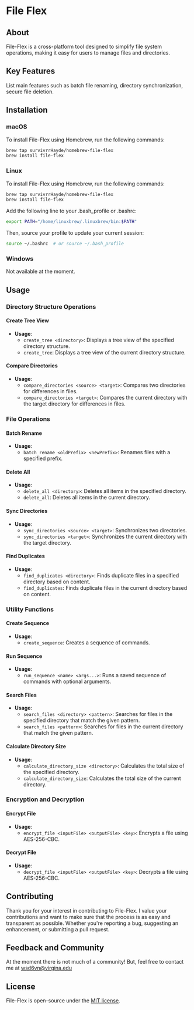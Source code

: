 # File Flex

## About

File-Flex is a cross-platform tool designed to simplify file system operations, making it easy for users to manage files and directories.
## Key Features

List main features such as batch file renaming, directory synchronization, secure file deletion.
## Installation
### macOS
To install File-Flex using Homebrew, run the following commands:

```bash
brew tap survivrrHayde/homebrew-file-flex
brew install file-flex
```
### Linux
To install File-Flex using Homebrew, run the following commands:

```bash
brew tap survivrrHayde/homebrew-file-flex
brew install file-flex
```

Add the following line to your .bash_profile or .bashrc:

```bash
export PATH="/home/linuxbrew/.linuxbrew/bin:$PATH"
```

Then, source your profile to update your current session:

```bash
source ~/.bashrc  # or source ~/.bash_profile
```

### Windows
Not available at the moment.
## Usage

### Directory Structure Operations

#### Create Tree View
- **Usage**:
  - `create_tree <directory>`: Displays a tree view of the specified directory structure.
  - `create_tree`: Displays a tree view of the current directory structure.

#### Compare Directories
- **Usage**:
  - `compare_directories <source> <target>`: Compares two directories for differences in files.
  - `compare_directories <target>`: Compares the current directory with the target directory for differences in files.

### File Operations

#### Batch Rename
- **Usage**:
  - `batch_rename <oldPrefix> <newPrefix>`: Renames files with a specified prefix.

#### Delete All
- **Usage**:
  - `delete_all <directory>`: Deletes all items in the specified directory.
  - `delete_all`: Deletes all items in the current directory.

#### Sync Directories
- **Usage**:
  - `sync_directories <source> <target>`: Synchronizes two directories.
  - `sync_directories <target>`: Synchronizes the current directory with the target directory.

#### Find Duplicates
- **Usage**:
  - `find_duplicates <directory>`: Finds duplicate files in a specified directory based on content.
  - `find_duplicates`: Finds duplicate files in the current directory based on content.

### Utility Functions

#### Create Sequence
- **Usage**:
  - `create_sequence`: Creates a sequence of commands.

#### Run Sequence
- **Usage**:
  - `run_sequence <name> <args...>`: Runs a saved sequence of commands with optional arguments.

#### Search Files
- **Usage**:
  - `search_files <directory> <pattern>`: Searches for files in the specified directory that match the given pattern.
  - `search_files <pattern>`: Searches for files in the current directory that match the given pattern.

#### Calculate Directory Size
- **Usage**:
  - `calculate_directory_size <directory>`: Calculates the total size of the specified directory.
  - `calculate_directory_size`: Calculates the total size of the current directory.

### Encryption and Decryption

#### Encrypt File
- **Usage**:
  - `encrypt_file <inputFile> <outputFile> <key>`: Encrypts a file using AES-256-CBC.

#### Decrypt File
- **Usage**:
  - `decrypt_file <inputFile> <outputFile> <key>`: Decrypts a file using AES-256-CBC.

## Contributing

Thank you for your interest in contributing to File-Flex. I value your contributions and want to make sure that the process is as easy and transparent as possible. Whether you're reporting a bug, suggesting an enhancement, or submitting a pull request. 
## Feedback and Community

At the moment there is not much of a community! But, feel free to contact me at wsd6vn@virgina.edu
## License

File-Flex is open-source under the [MIT license](https://github.com/SurvivrrHayde/file-flex/blob/main/LICENSE).
